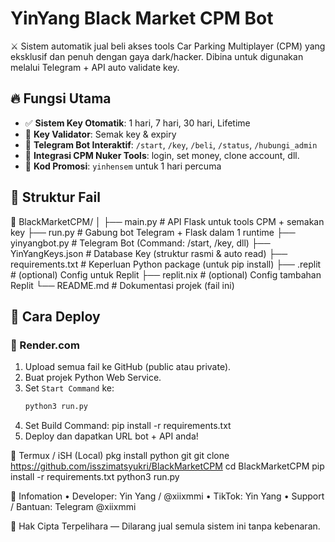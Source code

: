 # YinYang Black Market CPM Bot

⚔️ Sistem automatik jual beli akses tools Car Parking Multiplayer (CPM) yang eksklusif dan penuh dengan gaya dark/hacker. Dibina untuk digunakan melalui Telegram + API auto validate key.

## 🔥 Fungsi Utama

- ✅ **Sistem Key Otomatik**: 1 hari, 7 hari, 30 hari, Lifetime
- 🎯 **Key Validator**: Semak key & expiry
- 🧠 **Telegram Bot Interaktif**: `/start`, `/key`, `/beli`, `/status`, `/hubungi_admin`
- 🔧 **Integrasi CPM Nuker Tools**: login, set money, clone account, dll.
- 🎁 **Kod Promosi**: `yinhensem` untuk 1 hari percuma

## 🧱 Struktur Fail
📁 BlackMarketCPM/
│
├── main.py                 # API Flask untuk tools CPM + semakan key
├── run.py                 # Gabung bot Telegram + Flask dalam 1 runtime
├── yinyangbot.py          # Telegram Bot (Command: /start, /key, dll)
├── YinYangKeys.json       # Database Key (struktur rasmi & auto read)
├── requirements.txt       # Keperluan Python package (untuk pip install)
├── .replit                # (optional) Config untuk Replit
├── replit.nix             # (optional) Config tambahan Replit
└── README.md              # Dokumentasi projek (fail ini)

## 🚀 Cara Deploy

### 🔹 Render.com
1. Upload semua fail ke GitHub (public atau private).
2. Buat projek Python Web Service.
3. Set `Start Command` ke:
   ```bash
   python3 run.py
4.	Set Build Command:
   pip install -r requirements.txt
5.	Deploy dan dapatkan URL bot + API anda!

🔹 Termux / iSH (Local)
    pkg install python git
    git clone https://github.com/isszimatsyukri/BlackMarketCPM
    cd BlackMarketCPM
    pip install -r requirements.txt
    python3 run.py

📌 Infomation
	•	Developer: Yin Yang / @xiixmmi
	•	TikTok: Yin Yang
	•	Support / Bantuan: Telegram @xiixmmi

📛 Hak Cipta Terpelihara — Dilarang jual semula sistem ini tanpa kebenaran.
